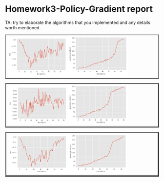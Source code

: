 # Homework3-Policy-Gradient report

TA: try to elaborate the algorithms that you implemented and any details worth mentioned.


<table border=1>
<td>
<img src="prob1~3_loss.png" width="40%"/>
<img src="prob1~3_return.png"  width="40%"/>
</td>
</table>


<table border=2>
<td>
<img src="prob1~3_loss_none.png" width="40%"/>
<img src="prob1~3_return_none.png"  width="40%"/>
</td>
</table>

<table border=3>
<td>
<img src="prob5~6_loss.png" width="40%"/>
<img src="prob5~6_return.png"  width="40%"/>
</td>
</table>
